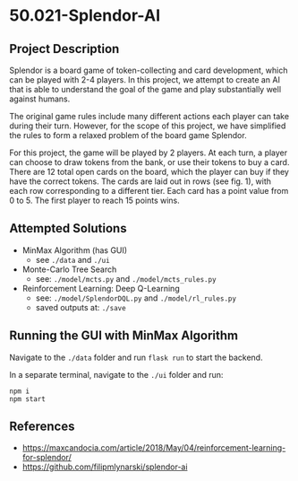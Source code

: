 # 50.021-Splendor-AI

## Project Description
Splendor is a board game of token-collecting and card development, which can be played with 2-4 players. In this project, we attempt to create an AI that is able to understand the goal of the game and play substantially well against humans. 

The original game rules include many different actions each player can take during their turn. However, for the scope of this project, we have simplified the rules to form a relaxed problem of the board game Splendor. 

For this project, the game will be played by 2 players. At each turn, a player can choose to draw tokens from the bank, or use their tokens to buy a card. There are 12 total open cards on the board, which the player can buy if they have the correct tokens. The cards are laid out in rows (see fig. 1), with each row corresponding to a different tier. Each card has a point value from 0 to 5. The first player to reach 15 points wins.


## Attempted Solutions
- MinMax Algorithm (has GUI)
    - see `./data` and `./ui`
- Monte-Carlo Tree Search
    - see: `./model/mcts.py` and `./model/mcts_rules.py`
- Reinforcement Learning: Deep Q-Learning
    - see: `./model/SplendorDQL.py` and `./model/rl_rules.py`
    - saved outputs at: `./save`

## Running the GUI with MinMax Algorithm

Navigate to the `./data` folder and run `flask run` to start the backend.

In a separate terminal, navigate to the `./ui` folder and run:
```
npm i
npm start
```


## References
- https://maxcandocia.com/article/2018/May/04/reinforcement-learning-for-splendor/
- https://github.com/filipmlynarski/splendor-ai